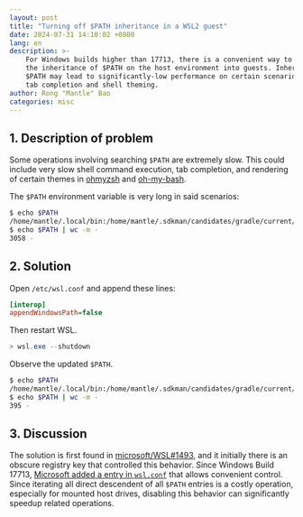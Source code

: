 ```yaml
---
layout: post
title: "Turning off $PATH inheritance in a WSL2 guest"
date: 2024-07-31 14:10:02 +0800
lang: en
description: >-
    For Windows builds higher than 17713, there is a convenient way to prevent
    the inheritance of $PATH on the host environment into guests. Inherited
    $PATH may lead to significantly-low performance on certain scenarios, such as
    tab completion and shell theming.
author: Rong "Mantle" Bao
categories: misc
---
```


## 1. Description of problem

Some operations involving searching `$PATH` are extremely slow. This could include very slow shell command execution, tab completion, and rendering of certain themes in [ohmyzsh](https://github.com/ohmyzsh/ohmyzsh) and [oh-my-bash](https://github.com/ohmybash/oh-my-bash/).

The `$PATH` environment variable is very long in said scenarios:

```bash
$ echo $PATH
/home/mantle/.local/bin:/home/mantle/.sdkman/candidates/gradle/current/bin:/home/mantle/.cargo/bin:/usr/local/sbin:/usr/local/bin:/usr/sbin:/usr/bin:/sbin:/bin:/usr/games:/usr/local/games:/usr/lib/wsl/lib:/mnt/c/Program Files/NVIDIA GPU Computing Toolkit/CUDA/v12.1/bin:/mnt/c/Program Files/NVIDIA GPU Computing Toolkit/CUDA/v12.1/libnvvp:/mnt/d/Program Files/Python311/Scripts/:/mnt/d/Program Files/Python311/: [SNIP] :/mnt/c/ProgramData/mingw64/mingw64/bin:/mnt/c/Users/Mantle/AppData/Roaming/npm:/mnt/d/bdist/floss-v3.1.0-windows:/mnt/c/Users/Mantle/.dotnet/tools:/home/mantle/.dotnet/tools
$ echo $PATH | wc -m -
3058 -
```

## 2. Solution

Open `/etc/wsl.conf` and append these lines:

```ini
[interop]
appendWindowsPath=false
```

Then restart WSL.

```powershell
> wsl.exe --shutdown
```

Observe the updated `$PATH`.

```bash
$ echo $PATH
/home/mantle/.local/bin:/home/mantle/.sdkman/candidates/gradle/current/bin:/home/mantle/dist/verible-v0.0-3638-ge3ef2a37/bin:/home/mantle/.cargo/bin:/usr/lib/ccache:/home/mantle/loongson-gnu-toolchain-8.3-x86_64-loongarch64-linux-gnu-rc1.2/bin:/usr/local/sbin:/usr/local/bin:/usr/sbin:/usr/bin:/sbin:/bin:/usr/games:/usr/local/games:/usr/lib/wsl/lib:/home/mantle/.dotnet/tools
$ echo $PATH | wc -m -
395 -
```

## 3. Discussion

The solution is first found in [microsoft/WSL#1493](https://github.com/microsoft/WSL/issues/1493), and it initially there is an obscure registry key that controlled this behavior. Since Windows Build 17713, [Microsoft added a entry in `wsl.conf`](https://learn.microsoft.com/en-us/windows/wsl/release-notes#build-17713) that allows convenient control. Since iterating all direct descendent of all `$PATH` entries is a costly operation, especially for mounted host drives, disabling this behavior can significantly speedup related operations.
